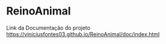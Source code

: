 # ReinoAnimal
Link da Documentação do projeto https://viniciusfontes03.github.io/ReinoAnimal/doc/index.html
